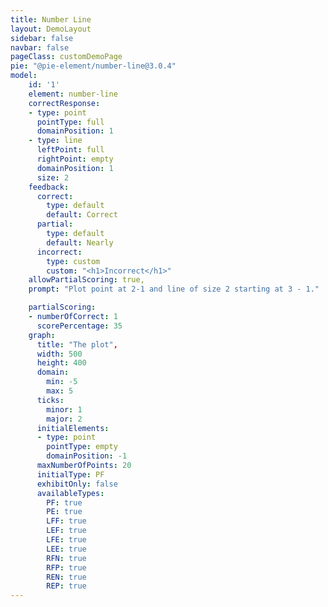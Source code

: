 ```yaml
---
title: Number Line
layout: DemoLayout
sidebar: false
navbar: false
pageClass: customDemoPage
pie: "@pie-element/number-line@3.0.4"
model:
    id: '1'
    element: number-line
    correctResponse:
    - type: point
      pointType: full
      domainPosition: 1
    - type: line
      leftPoint: full
      rightPoint: empty
      domainPosition: 1
      size: 2
    feedback:
      correct:
        type: default
        default: Correct
      partial:
        type: default
        default: Nearly
      incorrect:
        type: custom
        custom: "<h1>Incorrect</h1>"
    allowPartialScoring: true,
    prompt: "Plot point at 2-1 and line of size 2 starting at 3 - 1."

    partialScoring:
    - numberOfCorrect: 1
      scorePercentage: 35
    graph:
      title: "The plot",
      width: 500
      height: 400
      domain:
        min: -5
        max: 5
      ticks: 
        minor: 1
        major: 2
      initialElements:
      - type: point
        pointType: empty
        domainPosition: -1
      maxNumberOfPoints: 20
      initialType: PF
      exhibitOnly: false
      availableTypes:
        PF: true
        PE: true
        LFF: true
        LEF: true
        LFE: true
        LEE: true
        RFN: true
        RFP: true
        REN: true
        REP: true
---
```

